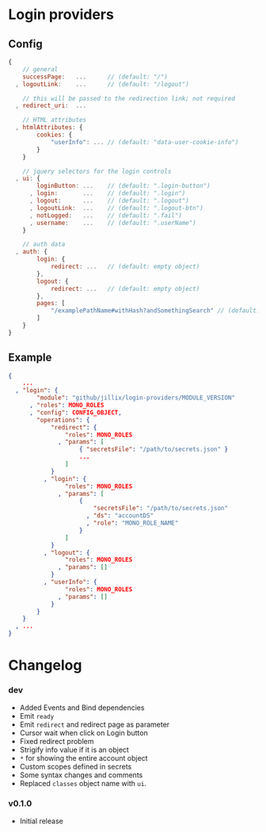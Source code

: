 # Login providers

## Config

```js
{
    // general
    successPage:   ...      // (default: "/")
  , logoutLink:    ...      // (default: "/logout")

    // this will be passed to the redirection link; not required
  , redirect_uri:  ...

    // HTML attributes
  , htmlAttributes: {
        cookies: {
            "userInfo": ... // (default: "data-user-cookie-info")
        }
    }

    // jquery selectors for the login controls
  , ui: {
        loginButton: ...    // (default: ".login-button")
      , login:       ...    // (default: ".login")
      , logout:      ...    // (default: ".logout")
      , logoutLink:  ...    // (default: ".logout-btn")
      , notLogged:   ...    // (default: ".fail")
      , username:    ...    // (default: ".userName")
    }

    // auth data
  , auth: {
        login: {
            redirect: ...   // (default: empty object)
        },
        logout: {
            redirect: ...   // (default: empty object)
        },
        pages: [
            "/examplePathName#withHash?andSomethingSearch" // (default: empty array)
        ]
    }
}
```

## Example

```json
{
    ...
  , "login": {
        "module": "github/jillix/login-providers/MODULE_VERSION"
      , "roles": MONO_ROLES
      , "config": CONFIG_OBJECT,
        "operations": {
            "redirect": {
                "roles": MONO_ROLES
              , "params": [
                    { "secretsFile": "/path/to/secrets.json" }
                    ...
                ]
            }
          , "login": {
                "roles": MONO_ROLES
              , "params": [
                    {
                        "secretsFile": "/path/to/secrets.json"
                      , "ds": "accountDS"
                      , "role": "MONO_ROLE_NAME"
                    }
                ]
            }
          , "logout": {
                "roles": MONO_ROLES
              , "params": []
            }
          , "userInfo": {
                "roles": MONO_ROLES
              , "params": []
            }
        }
    }
  , ...
}
```

# Changelog

### dev
 - Added Events and Bind dependencies
 - Emit `ready`
 - Emit `redirect` and redirect page as parameter
 - Cursor wait when click on Login button
 - Fixed redirect problem
 - Strigify info value if it is an object
 - `*` for showing the entire account object
 - Custom scopes defined in secrets
 - Some syntax changes and comments
 - Replaced `classes` object name with `ui`.

### v0.1.0
 - Initial release
